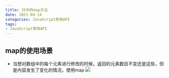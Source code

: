 ```yaml
---
title: JS中的map方法
date: 2021-04-14
categories: JavaScript常用API
tags: 
- JavaScript常用API
---
```

## map的使用场景
* 当想对数组中的每个元素进行修改的时候，返回的元素数目不变还是这些，但是内容发生了变化的情况，使用map
![](https://img-blog.csdnimg.cn/img_convert/42c0436512f2902ac56f1580d5f5cde7.png)
